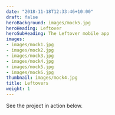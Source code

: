 ```yaml
---
date: "2018-11-18T12:33:46+10:00"
draft: false
heroBackground: images/mock5.jpg
heroHeading: Leftover
heroSubHeading: The Leftover mobile app  
images:
- images/mock1.jpg
- images/mock2.jpg
- images/mock3.jpg
- images/mock4.jpg
- images/mock5.jpg
- images/mock6.jpg
thumbnail: images/mock4.jpg
title: Leftovers
weight: 1
---
```


See the project in action below.    
